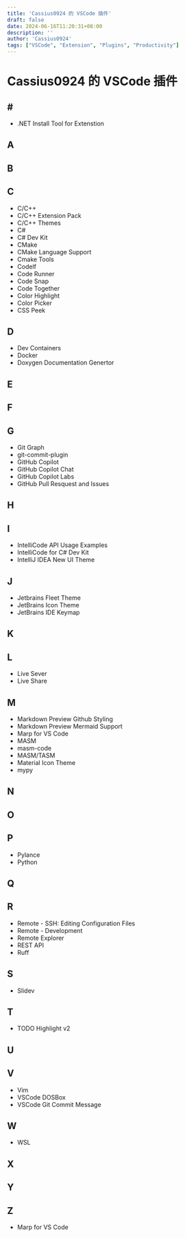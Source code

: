 ```yaml
---
title: 'Cassius0924 的 VSCode 插件'
draft: false
date: 2024-06-16T11:20:31+08:00
description: ''
author: 'Cassius0924'
tags: ["VSCode", "Extension", "Plugins", "Productivity"]
---
```


# Cassius0924 的 VSCode 插件

## \#
- .NET Install Tool for Extenstion
## A
## B
## C
- C/C++
- C/C++ Extension Pack
- C/C++ Themes
- C#
- C# Dev Kit
- CMake
- CMake Language Support
- Cmake Tools
- Codelf
- Code Runner
- Code Snap
- Code Together
- Color Highlight
- Color Picker
- CSS Peek
## D
- Dev Containers
- Docker
- Doxygen Documentation Genertor
## E
## F
## G
- Git Graph
- git-commit-plugin
- GitHub Copilot
- GitHub Copilot Chat
- GitHub Copilot Labs
- GitHub Pull Resquest and Issues
## H
## I
- IntelliCode API Usage Examples
- IntelliCode for C# Dev Kit
- IntelliJ IDEA New UI Theme
## J
- Jetbrains Fleet Theme
- JetBrains Icon Theme
- JetBrains IDE Keymap
## K
## L
- Live Sever
- Live Share
## M
- Markdown Preview Github Styling
- Markdown Preview Mermaid Support
- Marp for VS Code
- MASM
- masm-code
- MASM/TASM
- Material Icon Theme
- mypy
## N
## O
## P
- Pylance
- Python
## Q
## R
- Remote - SSH: Editing Configuration Files
- Remote - Development
- Remote Explorer
- REST API
- Ruff
## S
- Slidev
## T
- TODO Highlight v2
## U
## V
- Vim
- VSCode DOSBox
- VSCode Git Commit Message
## W
- WSL
## X
## Y
## Z

- Marp for VS Code

